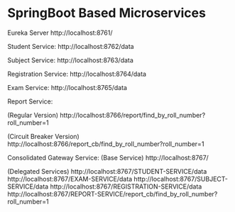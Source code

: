 <h1>SpringBoot Based Microservices</h1>


Eureka Server
http://localhost:8761/

Student Service:
http://localhost:8762/data

Subject Service:
http://localhost:8763/data


Registration Service:
http://localhost:8764/data

Exam Service:
http://localhost:8765/data


Report Service:

(Regular Version)
http://localhost:8766/report/find_by_roll_number?roll_number=1

(Circuit Breaker Version)
http://localhost:8766/report_cb/find_by_roll_number?roll_number=1

Consolidated Gateway Service:
(Base Service)
http://localhost:8767/

(Delegated Services)
http://localhost:8767/STUDENT-SERVICE/data
http://localhost:8767/EXAM-SERVICE/data
http://localhost:8767/SUBJECT-SERVICE/data
http://localhost:8767/REGISTRATION-SERVICE/data
http://localhost:8767/REPORT-SERVICE/report_cb/find_by_roll_number?roll_number=1




